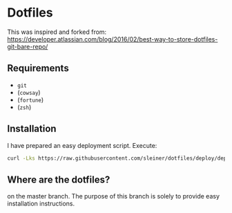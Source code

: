 # Dotfiles

This was inspired and forked from: https://developer.atlassian.com/blog/2016/02/best-way-to-store-dotfiles-git-bare-repo/

## Requirements
- ``git``
- (``cowsay``)
- (``fortune``)
- (``zsh``)

## Installation
I have prepared an easy deployment script.
Execute:

```bash
curl -Lks https://raw.githubusercontent.com/sleiner/dotfiles/deploy/deploy.sh | /bin/bash
```

## Where are the dotfiles?
on the master branch.
The purpose of this branch is solely to provide easy installation instructions.
